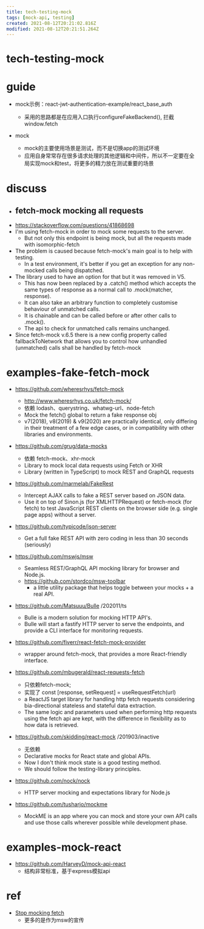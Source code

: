 ```yaml
---
title: tech-testing-mock
tags: [mock-api, testing]
created: 2021-08-12T20:21:02.816Z
modified: 2021-08-12T20:21:51.264Z
---
```


# tech-testing-mock

# guide

- mock示例：react-jwt-authentication-example/react_base_auth
  - 采用的思路都是在应用入口执行configureFakeBackend(), 拦截window.fetch

- mock
  - mock的主要使用场景是测试，而不是切换app的测试环境
  - 应用自身常常存在很多请求处理的其他逻辑和中间件，所以不一定要在全局实现mock和test，将更多的精力放在测试重要的场景
# discuss
- ## fetch-mock mocking all requests
- https://stackoverflow.com/questions/41868698
- I'm using fetch-mock in order to mock some requests to the server.
  - But not only this endpoint is being mock, but all the requests made with isomorphic-fetch
- The problem is caused because fetch-mock's main goal is to help with testing. 
  - In a test environment, it's better if you get an exception for any non-mocked calls being dispatched.
- The library used to have an option for that but it was removed in V5. 
  - This has now been replaced by a .catch() method which accepts the same types of response as a normal call to .mock(matcher, response). 
  - It can also take an arbitrary function to completely customise behaviour of unmatched calls. 
  - It is chainable and can be called before or after other calls to .mock(). 
  - The api to check for unmatched calls remains unchanged.
- Since fetch-mock v.6.5 there is a new config property called fallbackToNetwork that allows you to control how unhandled (unmatched) calls shall be handled by fetch-mock
# examples-fake-fetch-mock
- https://github.com/wheresrhys/fetch-mock
  - http://www.wheresrhys.co.uk/fetch-mock/
  - 依赖 lodash、querystring、whatwg-url、node-fetch
  - Mock the fetch() global to return a fake response obj
  - v7(2018), v8(2019) & v9(2020) are practically identical, only differing in their treatment of a few edge cases, or in compatibility with other libraries and environments.
- https://github.com/grug/data-mocks
  - 依赖 fetch-mock、xhr-mock
  - Library to mock local data requests using Fetch or XHR
  - Library (written in TypeScript) to mock REST and GraphQL requests
- https://github.com/marmelab/FakeRest
  - Intercept AJAX calls to fake a REST server based on JSON data.  
  - Use it on top of Sinon.js (for XMLHTTPRequest) or fetch-mock (for fetch) to test JavaScript REST clients on the browser side (e.g. single page apps) without a server.
- https://github.com/typicode/json-server
  - Get a full fake REST API with zero coding in less than 30 seconds (seriously)
- https://github.com/mswjs/msw
  - Seamless REST/GraphQL API mocking library for browser and Node.js.
  - https://github.com/stordco/msw-toolbar
    - a little utility package that helps toggle between your mocks + a real API. 

- https://github.com/Matsuuu/Bulle /202011/ts
  - Bulle is a modern solution for mocking HTTP API's.
  - Bulle will start a fastify HTTP server to serve the endpoints, and provide a CLI interface for monitoring requests.

- https://github.com/fiverr/react-fetch-mock-provider
  - wrapper around fetch-mock, that provides a more React-friendly interface.
- https://github.com/mbugerald/react-requests-fetch
  - 只依赖fetch-mock; 
  - 实现了 const [response, setRequest] = useRequestFetch(url)
  - a ReactJS target library for handling http fetch requests considering bia-directional stateless and stateful data extraction. 
  - The same logic and parameters used when performing http requests using the fetch api are kept, with the difference in flexibility as to how data is retrieved. 

- https://github.com/skidding/react-mock /201903/inactive
  - 无依赖
  - Declarative mocks for React state and global APIs.
  - Now I don't think mock state is a good testing method.
  - We should follow the testing-library principles.

- https://github.com/nock/nock
  - HTTP server mocking and expectations library for Node.js

- https://github.com/tusharjo/mockme
  - MockME is an app where you can mock and store your own API calls and use those calls wherever possible while development phase.
# examples-mock-react
- https://github.com/HarveyD/mock-api-react
  - 结构非常标准，基于express模拟api
# ref
- [Stop mocking fetch](https://kentcdodds.com/blog/stop-mocking-fetch)
  - 更多的是作为msw的宣传
